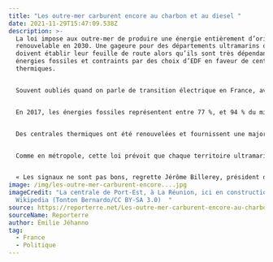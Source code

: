 ```yaml
---
title: "Les outre-mer carburent encore au charbon et au diesel "
date: 2021-11-29T15:47:09.538Z
description: >-
  La loi impose aux outre-mer de produire une énergie entièrement d’origine
  renouvelable en 2030. Une gageure pour des départements ultramarins qui
  doivent établir leur feuille de route alors qu’ils sont très dépendants des
  énergies fossiles et contraints par des choix d’EDF en faveur de centrales
  thermiques.


  Souvent oubliés quand on parle de transition électrique en France, avec un débat focalisé sur le nucléaire, les outre-mer font, pourtant, face à un paradoxe. D’un côté, les superlatifs ne manquent pas pour décrire le potentiel de ces territoires isolés, présentés comme « les fers de lance de la transition écologique », selon la formule d’Annick Girardin, ministre des Outre-mer. De l’autre, ils carburent encore massivement au charbon et au diesel.


  En 2017, les énergies fossiles représentent entre 77 %, et 94 % du mix électrique de La Réunion, de la Guadeloupe, de la Martinique et de Mayotte. En Guyane, la situation est plus compliquée : sur le littoral, elles ne comptent que pour 32 % de la part d’énergie produite, du fait de l’exploitation d’un barrage hydroélectrique, mais ce chiffre ne prend pas en compte les communes de l’intérieur, situées dans la forêt amazonienne. Leurs sites ne sont pas reliés au réseau et fonctionnent en majorité au diesel. D’ambitieux objectifs ont pourtant été donnés par la loi de transition énergétique de 2015. D’ici 2030, les départements d’outre-mer doivent être complètement autonomes avec 100 % de l’électricité provenant d’énergies renouvelables, et un objectif transitoire de 50 % en 2020.


  Des centrales thermiques ont été renouvelées et fournissent une majorité de l’électricité, selon le choix fait par EDF


  Comme en métropole, cette loi prévoit que chaque territoire ultramarin, en collaboration avec l’État, prépare une programmation pluriannuelle de l’énergie (PPE). Elles sont actuellement en cours de révision pour définir la politique énergétique des dix prochaines années et devraient être adoptées au premier semestre 2019. Le ministère des Outre-mer plaide pour qu’elles fixent un calendrier de sortie des énergies fossiles, mais Annick Girardin envoie des signes contradictoires. Elle a déclaré, en juin, avoir pris la décision de « ne plus financer dès 2030 les installations produisant de l’électricité à partir d’énergies fossiles ». Un peu tard donc pour respecter la loi.


  « Les signaux ne sont pas bons, regrette Jérôme Billerey, président de la commission Régions ultramarines du Syndicat des énergies renouvelables (SER). On n’a aucune PPE aujourd’hui qui intègre réellement la loi de transition énergétique. Elles sont très largement insuffisantes en matière de volume de renouvelables. » En début d’année, le syndicat a publié un scénario pour l’autonomie énergétique en 2030 des outre-mer et de la Corse. Il estime qu’il faut multiplier les capacités à installer par quatre à sept, selon les territoires, voire jusqu’à dix pour le parc photovoltaïque de La Réunion.
image: /img/les-outre-mer-carburent-encore....jpg
imageCredit: "La centrale de Port-Est, à La Réunion, ici en construction.
  Wikipedia (Tonton Bernardo/CC BY-SA 3.0)  "
source: https://reporterre.net/Les-outre-mer-carburent-encore-au-charbon-et-au-diesel
sourceName: Reporterre
author: Émilie Jéhanno
tag:
  - France
  - Politique
---
```

